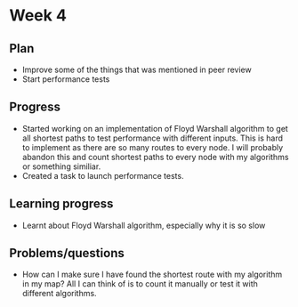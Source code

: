 # Week 4

## Plan
- Improve some of the things that was mentioned in peer review
- Start performance tests

## Progress
- Started working on an implementation of Floyd Warshall algorithm to get all shortest paths to test performance with different inputs. This is hard to implement as there are so many routes to every node. I will probably abandon this and count shortest paths to every node with my algorithms or something similiar.
- Created a task to launch performance tests.

## Learning progress
- Learnt about Floyd Warshall algorithm, especially why it is so slow


## Problems/questions
- How can I make sure I have found the shortest route with my algorithm in my map? All I can think of is to count it manually or test it with different algorithms.